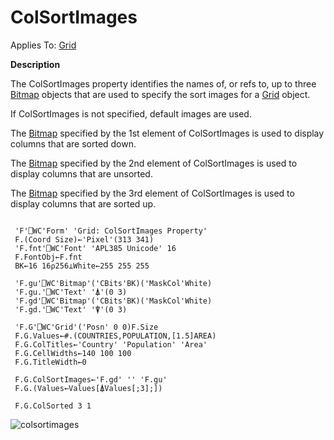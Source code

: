 




<h1 class="heading"><span class="name">ColSortImages</span></h1>

Applies To: [Grid](./grid.md)


**Description**


The ColSortImages property identifies the names of, or refs to, up to three [Bitmap](./bitmap.md) objects that are used to specify the sort images for a [Grid](./grid.md) object.



If ColSortImages is not specified, default images are used.


The [Bitmap](./bitmap.md) specified by the 1st element of ColSortImages is used to display columns that are sorted down.


The [Bitmap](./bitmap.md) specified by the 2nd element of ColSortImages is used to display columns that are unsorted.


The [Bitmap](./bitmap.md) specified by the 3rd element of ColSortImages is used to display columns that are sorted up.
```apl

 'F'⎕WC'Form' 'Grid: ColSortImages Property'
 F.(Coord Size)←'Pixel'(313 341)
 'F.fnt'⎕WC'Font' 'APL385 Unicode' 16
 F.FontObj←F.fnt
 BK←16 16⍴256⊥White←255 255 255

 'F.gu'⎕WC'Bitmap'('CBits'BK)('MaskCol'White)
 'F.gu.'⎕WC'Text' '⍋'(0 3)
 'F.gd'⎕WC'Bitmap'('CBits'BK)('MaskCol'White)
 'F.gd.'⎕WC'Text' '⍒'(0 3)

 'F.G'⎕WC'Grid'('Posn' 0 0)F.Size
 F.G.Values←#.(COUNTRIES,POPULATION,[1.5]AREA)
 F.G.ColTitles←'Country' 'Population' 'Area'
 F.G.CellWidths←140 100 100
 F.G.TitleWidth←0

 F.G.ColSortImages←'F.gd' '' 'F.gu'
 F.G.(Values←Values[⍋Values[;3];])

 F.G.ColSorted 3 1
```


![colsortimages](../img/colsortimages.png)


